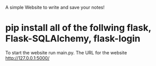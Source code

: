 A simple Website to write and save your notes!
# pip install all of the follwing flask, Flask-SQLAlchemy, flask-login
To start the website run main.py. 
The URL for the website http://127.0.0.1:5000/
